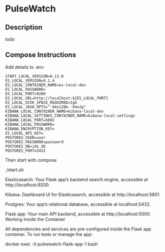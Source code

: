 # PulseWatch

## Description

todo

## Compose Instructions

Add details to .env

```
START_LOCAL_VERSION=0.11.0
ES_LOCAL_VERSION=9.1.4
ES_LOCAL_CONTAINER_NAME=es-local-dev
ES_LOCAL_PASSWORD=
ES_LOCAL_PORT=9200
ES_LOCAL_URL=http://localhost:${ES_LOCAL_PORT}
ES_LOCAL_DISK_SPACE_REQUIRED=1gb
ES_LOCAL_JAVA_OPTS="-Xms128m -Xmx2g"
KIBANA_LOCAL_CONTAINER_NAME=kibana-local-dev
KIBANA_LOCAL_SETTINGS_CONTAINER_NAME=kibana-local-settings
KIBANA_LOCAL_PORT=5601
KIBANA_LOCAL_PASSWORD=
KIBANA_ENCRYPTION_KEY=
ES_LOCAL_API_KEY=
POSTGRES_USER=user
POSTGRES_PASSWORD=password
POSTGRES_DB=ids_db
POSTGRES_PORT=5432
```

Then start with compose

./start.sh

Elasticsearch: Your Flask app’s backend search engine, accessible at http://localhost:9200.

Kibana: Dashboard UI for Elasticsearch, accessible at http://localhost:5601.

Postgres: Your app’s relational database, accessible at localhost:5432.

Flask app: Your main API backend, accessible at http://localhost:5000.
Working Inside the Container

All dependencies and services are pre-configured inside the Flask app container. To run tests or manage the app:

docker exec -it pulsewatch-flask-app-1 bash



